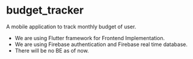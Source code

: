 # budget_tracker

A mobile application to track monthly budget of user.

- We are using Flutter framework for Frontend Implementation.
- We are using Firebase authentication and Firebase real time database.
- There will be no BE as of now.
